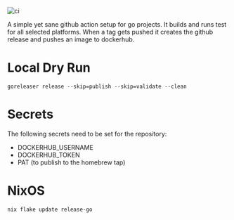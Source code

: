 ![ci](https://github.com/tcurdt/release-go/workflows/ci/badge.svg?branch=master)

A simple yet sane github action setup for go projects.
It builds and runs test for all selected platforms.
When a tag gets pushed it creates the github release and pushes an image to dockerhub.

# Local Dry Run

```
goreleaser release --skip=publish --skip=validate --clean
```

# Secrets

The following secrets need to be set for the repository:

- DOCKERHUB_USERNAME
- DOCKERHUB_TOKEN
- PAT (to publish to the homebrew tap)

# NixOS

```
nix flake update release-go
```